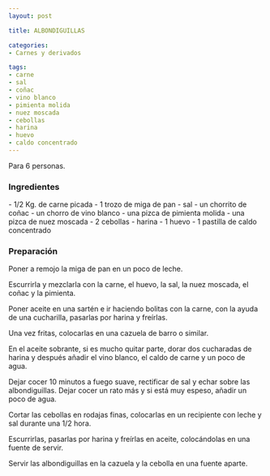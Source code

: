 ```yaml
---
layout: post

title: ALBONDIGUILLAS

categories:
- Carnes y derivados

tags:
- carne
- sal
- coñac
- vino blanco
- pimienta molida
- nuez moscada
- cebollas
- harina
- huevo
- caldo concentrado
---
```

Para 6 personas.

<h3>Ingredientes</h3>
- 1/2 Kg. de carne picada
- 1 trozo de miga de pan
- sal
- un chorrito de coñac
- un chorro de vino blanco
- una pizca de pimienta molida
- una pizca de nuez moscada
- 2 cebollas
- harina
- 1 huevo
- 1 pastilla de caldo concentrado

<h3>Preparación</h3>
Poner a remojo la miga de pan en un poco de leche.

Escurrirla y mezclarla con la carne, el huevo, la sal, la nuez moscada, el coñac y la pimienta.

Poner aceite en una sartén e ir haciendo bolitas con la carne, con la ayuda de una cucharilla, pasarlas por harina y freírlas.

Una vez fritas, colocarlas en una cazuela de barro o similar.

En el aceite sobrante, si es mucho quitar parte, dorar dos cucharadas de harina y después añadir el vino blanco, el caldo de carne y un poco de agua.

Dejar cocer 10 minutos a fuego suave, rectificar de sal y echar sobre las albondiguillas. Dejar cocer un rato más y si está muy espeso, añadir un poco de agua.

Cortar las cebollas en rodajas finas, colocarlas en un recipiente con leche y sal durante una 1/2 hora.

Escurrirlas, pasarlas por harina y freírlas en aceite, colocándolas en una fuente de servir.

Servir las albondiguillas en la cazuela y la cebolla en una fuente aparte.

